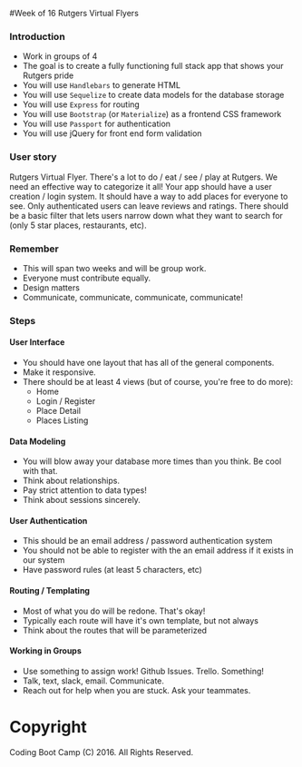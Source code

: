 #Week of 16 Rutgers Virtual Flyers

### Introduction

* Work in groups of 4
* The goal is to create a fully functioning full stack app that shows your Rutgers pride
* You will use `Handlebars` to generate HTML
* You will use `Sequelize` to create data models for the database storage
* You will use `Express` for routing
* You will use `Bootstrap` (or `Materialize`) as a frontend CSS framework
* You will use `Passport` for authentication
* You will use jQuery for front end form validation

### User story

Rutgers Virtual Flyer. There's a lot to do / eat / see / play at Rutgers. We
need an effective way to categorize it all! Your app should have a user
creation / login system. It should have a way to add places for everyone to see.
Only authenticated users can leave reviews and ratings. There should be a basic
filter that lets users narrow down what they want to search for (only 5 star places,
  restaurants, etc).

### Remember

* This will span two weeks and will be group work.
* Everyone must contribute equally.
* Design matters
* Communicate, communicate, communicate, communicate!

### Steps
#### User Interface
* You should have one layout that has all of the general components.
* Make it responsive.
* There should be at least 4 views (but of course, you're free to do more):
  * Home
  * Login / Register
  * Place Detail
  * Places Listing

#### Data Modeling
* You will blow away your database more times than you think. Be cool with that.
* Think about relationships.
* Pay strict attention to data types!
* Think about sessions sincerely.

#### User Authentication
* This should be an email address / password authentication system
* You should not be able to register with the an email address if it exists in our system
* Have password rules (at least 5 characters, etc)

#### Routing / Templating
* Most of what you do will be redone. That's okay!
* Typically each route will have it's own template, but not always
* Think about the routes that will be parameterized

#### Working in Groups
* Use something to assign work! Github Issues. Trello. Something!
* Talk, text, slack, email. Communicate.
* Reach out for help when you are stuck. Ask your teammates.

# Copyright
Coding Boot Camp (C) 2016. All Rights Reserved.
